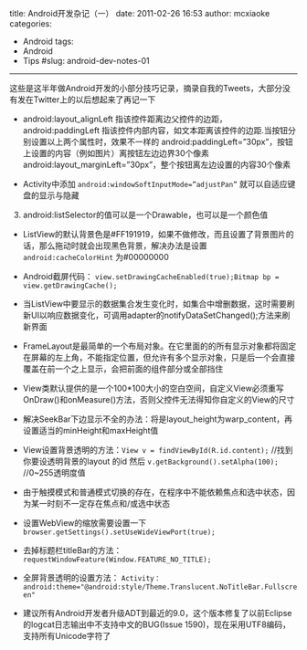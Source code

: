 title: Android开发杂记（一）
date: 2011-02-26 16:53
author: mcxiaoke
categories: 
- Android
tags: 
- Android
- Tips
#slug: android-dev-notes-01
---
这些是这半年做Android开发的小部分技巧记录，摘录自我的Tweets，大部分没有发在Twitter上的以后想起来了再记一下

* android:layout_alignLeft 指该控件距离边父控件的边距，android:paddingLeft 指该控件内部内容，如文本距离该控件的边距.当按钮分别设置以上两个属性时，效果不一样的 android:paddingLeft=”30px”，按钮上设置的内容（例如图片）离按钮左边边界30个像素 android:layout_marginLeft=”30px”，整个按钮离左边设置的内容30个像素

* Activity中添加 `android:windowSoftInputMode=”adjustPan”` 就可以自适应键盘的显示与隐藏

3. android:listSelector的值可以是一个Drawable，也可以是一个颜色值

* ListView的默认背景色是#FF191919，如果不做修改，而且设置了背景图片的话，那么拖动时就会出现黑色背景，解决办法是设置 `android:cacheColorHint`
为#00000000

* Android截屏代码： `view.setDrawingCacheEnabled(true);Bitmap bp =
view.getDrawingCache();`

* 当ListView中要显示的数据集合发生变化时，如集合中增删数据，这时需要刷新UI以响应数据变化，可调用adapter的notifyDataSetChanged();方法来刷新界面

* FrameLayout是最简单的一个布局对象。在它里面的的所有显示对象都将固定在屏幕的左上角，不能指定位置，但允许有多个显示对象，只是后一个会直接覆盖在前一个之上显示，会把前面的组件部分或全部挡住

* View类默认提供的是一个100*100大小的空白空间，自定义View必须重写OnDraw()和onMeasure()方法，否则父控件无法得知你自定义的View的尺寸

* 解决SeekBar下边显示不全的办法：将是layout_height为warp_content，再设置适当的minHeight和maxHeight值

* View设置背景透明的方法：`View v = findViewById(R.id.content);` //找到你要设透明背景的layout 的id 然后 `v.getBackground().setAlpha(100);` //0~255透明度值

* 由于触摸模式和普通模式切换的存在，在程序中不能依赖焦点和选中状态，因为某一时刻不一定存在焦点和/或选中状态

* 设置WebView的缩放需要设置一下 `browser.getSettings().setUseWideViewPort(true);`

* 去掉标题栏titleBar的方法：`requestWindowFeature(Window.FEATURE_NO_TITLE);`

* 全屏背景透明的设置方法：  `Activity：android:theme="@android:style/Theme.Translucent.NoTitleBar.Fullscreen"`

* 建议所有Android开发者升级ADT到最近的9.0，这个版本修复了以前Eclipse的logcat日志输出中不支持中文的BUG(Issue
1590)，现在采用UTF8编码，支持所有Unicode字符了

